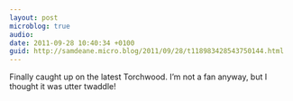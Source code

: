 ```yaml
---
layout: post
microblog: true
audio: 
date: 2011-09-28 10:40:34 +0100
guid: http://samdeane.micro.blog/2011/09/28/t118983428543750144.html
---
```

Finally caught up on the latest Torchwood. I’m not a fan anyway, but I thought it was utter twaddle!

